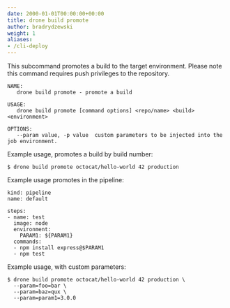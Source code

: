 ```yaml
---
date: 2000-01-01T00:00:00+00:00
title: drone build promote
author: bradrydzewski
weight: 1
aliases:
- /cli-deploy
---
```


This subcommand promotes a build to the target environment. Please note this command requires push privileges to the repository.

```
NAME:
   drone build promote - promote a build

USAGE:
   drone build promote [command options] <repo/name> <build> <environment>

OPTIONS:
   --param value, -p value  custom parameters to be injected into the job environment.
```

Example usage, promotes a build by build number:

```
$ drone build promote octocat/hello-world 42 production
```

Example usage promotes in the pipeline:

```
kind: pipeline
name: default

steps:
- name: test
  image: node
  environment:
    PARAM1: ${PARAM1}
  commands:
  - npm install express@$PARAM1
  - npm test
```

Example usage, with custom parameters:

```
$ drone build promote octocat/hello-world 42 production \
  --param=foo=bar \
  --param=baz=qux \
  --param=param1=3.0.0
```
